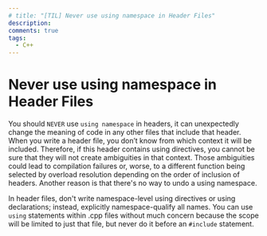 ```yaml
---
# title: "[TIL] Never use using namespace in Header Files"
description:
comments: true
tags:
  - C++
---
```


# Never use using namespace in Header Files

You should `NEVER` use `using namespace` in headers, it can unexpectedly change the meaning of code in any other files that include that header.
When you write a header file, you don’t know from which context it will be included.
Therefore, if this header contains using directives, you cannot be sure that they will not create ambiguities in that context. Those ambiguities could lead to compilation failures or, worse, to a different function being selected by overload resolution depending on the order of inclusion of headers.
Another reason is that there's no way to undo a using namespace.

In header files, don't write namespace-level using directives or using declarations; instead, explicitly namespace-qualify all names.
You can use `using` statements within .cpp files without much concern because the scope will be limited to just that file, but never do it before an `#include` statement.
